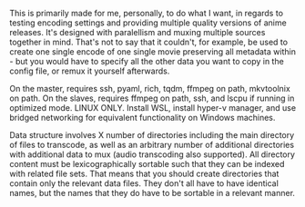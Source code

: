 This is primarily made for me, personally, to do what I want, in regards to testing encoding settings and providing multiple quality versions of anime releases. It's designed with paralellism and muxing multiple sources together in mind. That's not to say that it couldn't, for example, be used to create one single encode of one single movie preserving all metadata within - but you would have to specify all the other data you want to copy in the config file, or remux it yourself afterwards.

On the master, requires ssh, pyaml, rich, tqdm, ffmpeg on path, mkvtoolnix on path. On the slaves, requires ffmpeg on path, ssh, and lscpu if running in optimized mode. LINUX ONLY. Install WSL, install hyper-v manager, and use bridged networking for equivalent functionality on Windows machines.

Data structure involves X number of directories including the main directory of files to transcode, as well as an arbitrary number of additional directories with additional data to mux (audio transcoding also supported). All directory content must be lexicographically sortable such that they can be indexed with related file sets. That means that you should create directories that contain only the relevant data files. They don't all have to have identical names, but the names that they do have to be sortable in a relevant manner.